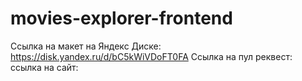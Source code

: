 # movies-explorer-frontend
Ссылка на макет на Яндекс Диске: https://disk.yandex.ru/d/bC5kWiVDoFT0FA
Ссылка на пул реквест:
ссылка на сайт: